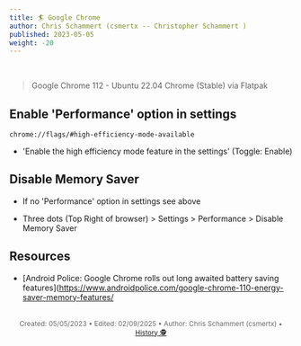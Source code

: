 ```yaml
---
title: 🏄 Google Chrome
author: Chris Schammert (csmertx -- Christopher Schammert )
published: 2023-05-05
weight: -20
---
```


<!-- The content of this website was written by Christopher Schammert aka Chris Schammert -->

<br />

> Google Chrome 112 - Ubuntu 22.04 Chrome (Stable) via Flatpak

## Enable 'Performance' option in settings

```
chrome://flags/#high-efficiency-mode-available
```

- 'Enable the high efficiency mode feature in the settings' (Toggle: Enable)


## Disable Memory Saver

- If no 'Performance' option in settings see above

- Three dots (Top Right of browser) > Settings > Performance > Disable Memory Saver

## Resources

- [Android Police: Google Chrome rolls out long awaited battery saving features](https://www.androidpolice.com/google-chrome-110-energy-saver-memory-features/

<br />

<div style="text-align: center; font-size:12px; color:dimgray">
    Created: 05/05/2023 • Edited: 02/09/2025 • Author: Chris Schammert (csmertx) • 
    <a href="https://github.com/csmertx/csmertx.github.io/commits/main/content/Web/chrome.md" 
       title="Github.com | csmertx \ csmertx.github.io \ commits \ main \ content \ Web \ Chrome">
       History 🕵️
    </a>
</div>